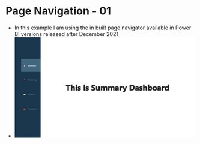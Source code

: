 # Page Navigation - 01

- In this example I am using the in built page navigator available in Power BI versions released after December 2021
- ![Page Navigation - 01](https://github.com/preetparmar/Data-Visualization/blob/main/Power%20BI%20Projects/Page%20Navigation%20-%2001/Page%20Navigation.png)
